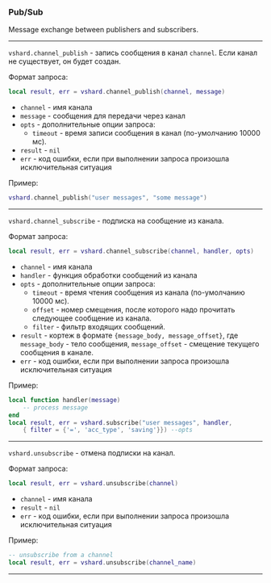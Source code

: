 ### Pub/Sub
Message exchange between publishers and subscribers.

---
`vshard.channel_publish` - запись сообщения в канал `channel`. Если канал не существует, он будет создан.

Формат запроса:
```lua
local result, err = vshard.channel_publish(channel, message) 
```

* `channel` - имя канала
* `message` - сообщения для передачи через канал 
* `opts` - дополнительные опции запроса:
  * `timeout` - время записи сообщения в канал (по-умолчанию 10000 мс). 
* `result` - `nil`
* `err` - код ошибки, если при выполнении запроса произошла исключительная ситуация
  
Пример:
```lua
vshard.channel_publish("user messages", "some message")
```
---
`vshard.channel_subscribe` - подписка на сообщение из канала.

Формат запроса:
```lua
local result, err = vshard.channel_subscribe(channel, handler, opts) 
```

* `channel` - имя канала
* `handler` - функция обработки сообщений из канала
* `opts` - дополнительные опции запроса:
  * `timeout` - время чтения сообщения из канала (по-умолчанию 10000 мс). 
  * `offset` - номер смещения, после которого надо прочитать следующее сообщение из канала.
  * `filter` - фильтр входящих сообщений.
* `result` - кортеж в формате `{message_body, message_offset}`, где `message_body` - тело сообщения, 
`message_offset` - смещение текущего сообщения в канале.
* `err` - код ошибки, если при выполнении запроса произошла исключительная ситуация
  
Пример:
```lua
local function handler(message) 
    -- process message  
end
local result, err = vshard.subscribe("user messages", handler, 
    { filter = {'=', 'acc_type', 'saving'}}) --opts
```
---
`vshard.unsubscribe` - отмена подписки на канал.

Формат запроса:
```lua
local result, err = vshard.unsubscribe(channel) 
```

* `channel` - имя канала
* `result` - `nil`
* `err` - код ошибки, если при выполнении запроса произошла исключительная ситуация
  
Пример:
```lua
-- unsubscribe from a channel
local result, err = vshard.unsubscribe(channel_name)
```
---
